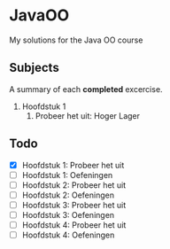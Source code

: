 # JavaOO
My solutions for the Java OO course

## Subjects
A summary of each **completed** excercise.
1. Hoofdstuk 1
	1. Probeer het uit: Hoger Lager

## Todo
- [x] Hoofdstuk 1: Probeer het uit
- [ ] Hoofdstuk 1: Oefeningen
- [ ] Hoofdstuk 2: Probeer het uit
- [ ] Hoofdstuk 2: Oefeningen
- [ ] Hoofdstuk 3: Probeer het uit
- [ ] Hoofdstuk 3: Oefeningen
- [ ] Hoofdstuk 4: Probeer het uit
- [ ] Hoofdstuk 4: Oefeningen